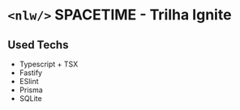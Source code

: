 # <code>&lt;nlw/&gt;</code> SPACETIME - Trilha Ignite

## Used Techs

 - Typescript + TSX
 - Fastify
 - ESlint
 - Prisma
 - SQLite
 
